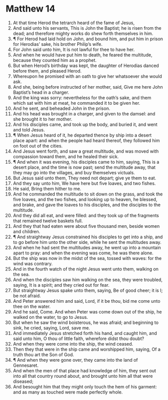 ﻿# Matthew 14
1. At that time Herod the tetrarch heard of the fame of Jesus, 
2. And said unto his servants, This is John the Baptist; he is risen from the dead; and therefore mighty works do shew forth themselves in him. 
3. ¶ For Herod had laid hold on John, and bound him, and put him in prison for Herodias’ sake, his brother Philip’s wife. 
4. For John said unto him, It is not lawful for thee to have her. 
5. And when he would have put him to death, he feared the multitude, because they counted him as a prophet. 
6. But when Herod’s birthday was kept, the daughter of Herodias danced before them, and pleased Herod. 
7. Whereupon he promised with an oath to give her whatsoever she would ask. 
8. And she, being before instructed of her mother, said, Give me here John Baptist’s head in a charger. 
9. And the king was sorry: nevertheless for the oath’s sake, and them which sat with him at meat, he commanded it to be given her. 
10. And he sent, and beheaded John in the prison. 
11. And his head was brought in a charger, and given to the damsel: and she brought it to her mother. 
12. And his disciples came, and took up the body, and buried it, and went and told Jesus. 
13. ¶ When Jesus heard of it, he departed thence by ship into a desert place apart: and when the people had heard thereof, they followed him on foot out of the cities. 
14. And Jesus went forth, and saw a great multitude, and was moved with compassion toward them, and he healed their sick. 
15. ¶ And when it was evening, his disciples came to him, saying, This is a desert place, and the time is now past; send the multitude away, that they may go into the villages, and buy themselves victuals. 
16. But Jesus said unto them, They need not depart; give ye them to eat. 
17. And they say unto him, We have here but five loaves, and two fishes. 
18. He said, Bring them hither to me. 
19. And he commanded the multitude to sit down on the grass, and took the five loaves, and the two fishes, and looking up to heaven, he blessed, and brake, and gave the loaves to his disciples, and the disciples to the multitude. 
20. And they did all eat, and were filled: and they took up of the fragments that remained twelve baskets full. 
21. And they that had eaten were about five thousand men, beside women and children. 
22. ¶ And straightway Jesus constrained his disciples to get into a ship, and to go before him unto the other side, while he sent the multitudes away. 
23. And when he had sent the multitudes away, he went up into a mountain apart to pray: and when the evening was come, he was there alone. 
24. But the ship was now in the midst of the sea, tossed with waves: for the wind was contrary. 
25. And in the fourth watch of the night Jesus went unto them, walking on the sea. 
26. And when the disciples saw him walking on the sea, they were troubled, saying, It is a spirit; and they cried out for fear. 
27. But straightway Jesus spake unto them, saying, Be of good cheer; it is I; be not afraid. 
28. And Peter answered him and said, Lord, if it be thou, bid me come unto thee on the water. 
29. And he said, Come. And when Peter was come down out of the ship, he walked on the water, to go to Jesus. 
30. But when he saw the wind boisterous, he was afraid; and beginning to sink, he cried, saying, Lord, save me. 
31. And immediately Jesus stretched forth his hand, and caught him, and said unto him, O thou of little faith, wherefore didst thou doubt? 
32. And when they were come into the ship, the wind ceased. 
33. Then they that were in the ship came and worshipped him, saying, Of a truth thou art the Son of God. 
34. ¶ And when they were gone over, they came into the land of Gennesaret. 
35. And when the men of that place had knowledge of him, they sent out into all that country round about, and brought unto him all that were diseased; 
36. And besought him that they might only touch the hem of his garment: and as many as touched were made perfectly whole. 
